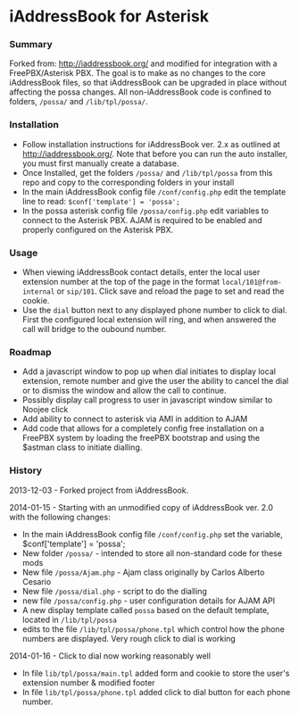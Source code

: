 iAddressBook for Asterisk
=========================

### Summary
Forked from: http://iaddressbook.org/ and modified for integration with a FreePBX/Asterisk PBX. The goal is to make as no changes to the core iAddressBook files, so that iAddressBook can be upgraded in place without affecting the possa changes. All non-iAddressBook code is confined to folders, `/possa/` and `/lib/tpl/possa/`.

### Installation
* Follow installation instructions for iAddressBook ver. 2.x as outlined at http://iaddressbook.org/. Note that before you can run the auto installer, you must first manually create a database. 
* Once Installed, get the folders `/possa/` and `/lib/tpl/possa` from this repo and copy to the corresponding folders in your install
* In the main iAddressBook config file `/conf/config.php` edit the template line to read: `$conf['template'] = 'possa';`
* In the possa asterisk config file `/possa/config.php` edit variables to connect to the Asterisk PBX. AJAM is required to be enabled and properly configured on the Asterisk PBX.

### Usage
* When viewing iAddressBook contact details, enter the local user extension number at the top of the page in the format `local/101@from-internal` or `sip/101`. Click save and reload the page to set and read the cookie.
* Use the `dial` button next to any displayed phone number to click to dial. First the configured local extension will ring, and when answered the call will bridge to the oubound number.

### Roadmap
* Add a javascript window to pop up when dial initiates to display local extension, remote number and give the user the ability to cancel the dial or to dismiss the window and allow the call to continue.
* Possibly display call progress to user in javascript window similar to Noojee click
* Add ability to connect to asterisk via AMI in addition to AJAM
* Add code that allows for a completely config free installation on a FreePBX system by loading the freePBX bootstrap and using the $astman class to initiate dialling.

### History
2013-12-03 - Forked project from iAddressBook.

2014-01-15 - Starting with an unmodified copy of iAddressBook ver. 2.0 with the following changes:
* In the main iAddressBook config file `/conf/config.php` set the variable, $conf['template'] = 'possa'; 
* New folder `/possa/`  - intended to store all non-standard code for these mods
* New file `/possa/Ajam.php` - Ajam class originally by Carlos Alberto Cesario
* New file `/possa/dial.php` - script to do the dialling
* new file `/possa/config.php` - user configuration details for AJAM API
* A new display template called `possa` based on the default template, located in `/lib/tpl/possa`
* edits to the file `/lib/tpl/possa/phone.tpl` which control how the phone numbers are displayed. Very rough click to dial is working

2014-01-16 - Click to dial now working reasonably well
* In file `lib/tpl/possa/main.tpl` added form and cookie to store the user's extension number & modified footer
* In file `lib/tpl/possa/phone.tpl` added click to dial button for each phone number.
